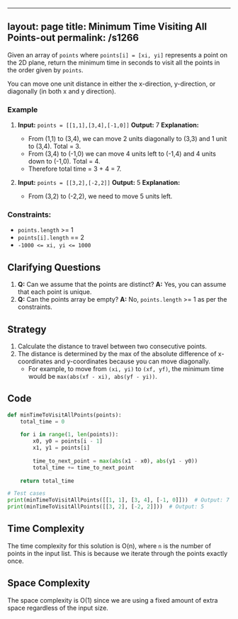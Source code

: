 
---
layout: page
title:  Minimum Time Visiting All Points-out
permalink: /s1266
---

Given an array of `points` where `points[i] = [xi, yi]` represents a point on the 2D plane, return the minimum time in seconds to visit all the points in the order given by `points`.

You can move one unit distance in either the x-direction, y-direction, or diagonally (in both x and y direction).

### Example
1. **Input:** `points = [[1,1],[3,4],[-1,0]]`
   **Output:** 7
   **Explanation:** 
    - From (1,1) to (3,4), we can move 2 units diagonally to (3,3) and 1 unit to (3,4). Total = 3.
    - From (3,4) to (-1,0) we can move 4 units left to (-1,4) and 4 units down to (-1,0). Total = 4.
    - Therefore total time = 3 + 4 = 7.

2. **Input:** `points = [[3,2],[-2,2]]`
   **Output:** 5
   **Explanation:** 
    - From (3,2) to (-2,2), we need to move 5 units left.

### Constraints:
- `points.length` >= 1
- `points[i].length` == 2
- `-1000 <= xi, yi <= 1000`

## Clarifying Questions
1. **Q:** Can we assume that the points are distinct?
   **A:** Yes, you can assume that each point is unique.
2. **Q:** Can the points array be empty?
   **A:** No, `points.length` >= 1 as per the constraints.

## Strategy
1. Calculate the distance to travel between two consecutive points.
2. The distance is determined by the max of the absolute difference of x-coordinates and y-coordinates because you can move diagonally.
   - For example, to move from `(xi, yi)` to `(xf, yf)`, the minimum time would be `max(abs(xf - xi), abs(yf - yi))`.

## Code
```python
def minTimeToVisitAllPoints(points):
    total_time = 0
    
    for i in range(1, len(points)):
        x0, y0 = points[i - 1]
        x1, y1 = points[i]
        
        time_to_next_point = max(abs(x1 - x0), abs(y1 - y0))
        total_time += time_to_next_point
    
    return total_time

# Test cases
print(minTimeToVisitAllPoints([[1, 1], [3, 4], [-1, 0]]))  # Output: 7
print(minTimeToVisitAllPoints([[3, 2], [-2, 2]]))  # Output: 5
```

## Time Complexity
The time complexity for this solution is O(n), where `n` is the number of points in the input list. This is because we iterate through the points exactly once.

## Space Complexity
The space complexity is O(1) since we are using a fixed amount of extra space regardless of the input size.